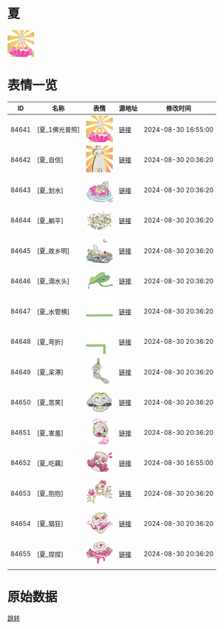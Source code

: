 # 夏

<img src="./cover.png" height="60" alt="cover" />

# 表情一览

|ID|名称|表情|源地址|修改时间|
|----|----|----|----|----|
|84641|[夏_1佛光普照]|<img src="./pic/084641_%5B夏_1佛光普照%5D.png" height="60" alt="1佛光普照"/>|[链接](https://i0.hdslb.com/bfs/garb/ad901b9300b44e2d27999293ed7d3e352270f606.png)|2024-08-30 16:55:00|
|84642|[夏_自信]|<img src="./pic/084642_%5B夏_自信%5D.png" height="60" alt="自信"/>|[链接](https://i0.hdslb.com/bfs/garb/4fa556584195e5096794adf2c26d7734d6759834.png)|2024-08-30 20:36:20|
|84643|[夏_划水]|<img src="./pic/084643_%5B夏_划水%5D.png" height="60" alt="划水"/>|[链接](https://i0.hdslb.com/bfs/garb/3b8207b1b02eeadc97229d4dc0154cc6d000f655.png)|2024-08-30 20:36:20|
|84644|[夏_躺平]|<img src="./pic/084644_%5B夏_躺平%5D.png" height="60" alt="躺平"/>|[链接](https://i0.hdslb.com/bfs/garb/ea97ae6af57baa5a481285c8adce33ccaddff036.png)|2024-08-30 20:36:20|
|84645|[夏_故乡明]|<img src="./pic/084645_%5B夏_故乡明%5D.png" height="60" alt="故乡明"/>|[链接](https://i0.hdslb.com/bfs/garb/91d53be3b485a9205367a78d095073393357752f.png)|2024-08-30 20:36:20|
|84646|[夏_滴水头]|<img src="./pic/084646_%5B夏_滴水头%5D.png" height="60" alt="滴水头"/>|[链接](https://i0.hdslb.com/bfs/garb/6182dde56e762586b14997d647b4bcc06ca5c151.png)|2024-08-30 20:36:20|
|84647|[夏_水管横]|<img src="./pic/084647_%5B夏_水管横%5D.png" height="60" alt="水管横"/>|[链接](https://i0.hdslb.com/bfs/garb/264fb404ab0847762a53cbf041f9c22c07c07ad8.png)|2024-08-30 20:36:20|
|84648|[夏_弯折]|<img src="./pic/084648_%5B夏_弯折%5D.png" height="60" alt="弯折"/>|[链接](https://i0.hdslb.com/bfs/garb/0a948b723ae237c4c9baa83dd8c47fd4fa61f480.png)|2024-08-30 20:36:20|
|84649|[夏_呆滞]|<img src="./pic/084649_%5B夏_呆滞%5D.png" height="60" alt="呆滞"/>|[链接](https://i0.hdslb.com/bfs/garb/31dee757e58d68c2532c46ae418bd164f84159a3.png)|2024-08-30 20:36:20|
|84650|[夏_苦笑]|<img src="./pic/084650_%5B夏_苦笑%5D.png" height="60" alt="苦笑"/>|[链接](https://i0.hdslb.com/bfs/garb/1035c92c8b813d004451714896172f2108b78118.png)|2024-08-30 20:36:20|
|84651|[夏_害羞]|<img src="./pic/084651_%5B夏_害羞%5D.png" height="60" alt="害羞"/>|[链接](https://i0.hdslb.com/bfs/garb/cc88169c746bdc6061c7463da097a6cfcdadea0c.png)|2024-08-30 20:36:20|
|84652|[夏_吃藕]|<img src="./pic/084652_%5B夏_吃藕%5D.png" height="60" alt="吃藕"/>|[链接](https://i0.hdslb.com/bfs/garb/76eb88de06f5062c348f1ea05619a41805a92d03.png)|2024-08-30 16:55:00|
|84653|[夏_抱抱]|<img src="./pic/084653_%5B夏_抱抱%5D.png" height="60" alt="抱抱"/>|[链接](https://i0.hdslb.com/bfs/garb/1f6eb4eb5b6ad697ce149d396a4924f3b3baeeba.png)|2024-08-30 20:36:20|
|84654|[夏_猖狂]|<img src="./pic/084654_%5B夏_猖狂%5D.png" height="60" alt="猖狂"/>|[链接](https://i0.hdslb.com/bfs/garb/08209ca2e8b844056fd22d28dbec8009c6bffcc5.png)|2024-08-30 20:36:20|
|84655|[夏_捏捏]|<img src="./pic/084655_%5B夏_捏捏%5D.png" height="60" alt="捏捏"/>|[链接](https://i0.hdslb.com/bfs/garb/9d159f831b29b285327b3807d4711f7b4c76e5a1.png)|2024-08-30 20:36:20|

# 原始数据

[跳转](./raw.json)


